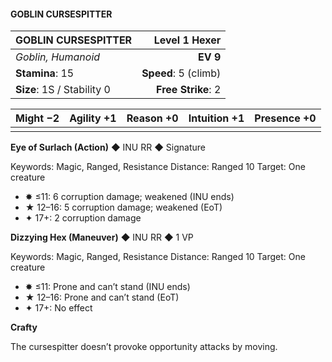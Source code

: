 #### GOBLIN CURSESPITTER

| GOBLIN CURSESPITTER        |    **Level 1 Hexer** |
| :------------------------- | -------------------: |
| *Goblin, Humanoid*         |             **EV 9** |
| **Stamina**: 15            | **Speed**: 5 (climb) |
| **Size**: 1S / Stability 0 |   **Free Strike**: 2 |

| **Might** −2 | **Agility** +1 | **Reason** +0 | **Intuition** +1 | **Presence** +0 |
| ------------ | -------------- | ------------- | ---------------- | --------------- |
|              |                |               |                  |                 |

**Eye of Surlach (Action)** ◆ INU RR ◆ Signature

Keywords: Magic, Ranged, Resistance
Distance: Ranged 10
Target: One creature

- ✸ ≤11: 6 corruption damage; weakened (INU ends)
- ★ 12–16: 5 corruption damage; weakened (EoT)
- ✦ 17+: 2 corruption damage

**Dizzying Hex (Maneuver)** ◆ INU RR ◆ 1 VP

Keywords: Magic, Ranged, Resistance
Distance: Ranged 10
Target: One creature

- ✸ ≤11: Prone and can’t stand (INU ends)
- ★ 12–16: Prone and can’t stand (EoT)
- ✦ 17+: No effect

**Crafty**

The cursespitter doesn’t provoke opportunity attacks by moving.
